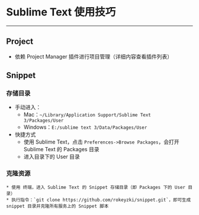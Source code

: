 # Sublime Text 使用技巧
***

## Project
* 依赖 Project Manager 插件进行项目管理（详细内容查看插件列表）

## Snippet
### 存储目录
* 手动进入：
    * Mac：`~/Library/Application Support/Sublime Text 3/Packages/User`
    * Windows：`E:/sublime text 3/Data/Packages/User`
* 快捷方式
    * 使用 Sublime Text，点击 `Preferences->Browse Packages`，会打开 Sublime Text 的 Packages 目录
    * 进入目录下的 User 目录

### 克隆资源
    * 使用 终端，进入 Sublime Text 的 Snippet 存储目录（即 Packages 下的 User 目录）
    * 执行指令：`git clone https://github.com/rokeyzki/snippet.git`，即可生成 snippet 目录并克隆所有服务上的 Snippet 脚本
